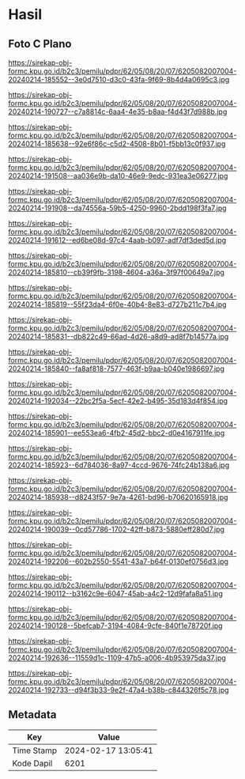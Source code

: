 # Hasil

## Foto C Plano

https://sirekap-obj-formc.kpu.go.id/b2c3/pemilu/pdpr/62/05/08/20/07/6205082007004-20240214-185552--3e0d7510-d3c0-43fa-9f69-8b4d4a0695c3.jpg

https://sirekap-obj-formc.kpu.go.id/b2c3/pemilu/pdpr/62/05/08/20/07/6205082007004-20240214-190727--c7a8814c-6aa4-4e35-b8aa-f4d43f7d988b.jpg

https://sirekap-obj-formc.kpu.go.id/b2c3/pemilu/pdpr/62/05/08/20/07/6205082007004-20240214-185638--92e6f86c-c5d2-4508-8b01-f5bb13c0f937.jpg

https://sirekap-obj-formc.kpu.go.id/b2c3/pemilu/pdpr/62/05/08/20/07/6205082007004-20240214-191508--aa036e9b-da10-46e9-9edc-931ea3e06277.jpg

https://sirekap-obj-formc.kpu.go.id/b2c3/pemilu/pdpr/62/05/08/20/07/6205082007004-20240214-191908--da74556a-59b5-4250-9960-2bdd198f3fa7.jpg

https://sirekap-obj-formc.kpu.go.id/b2c3/pemilu/pdpr/62/05/08/20/07/6205082007004-20240214-191612--ed6be08d-97c4-4aab-b097-adf7df3ded5d.jpg

https://sirekap-obj-formc.kpu.go.id/b2c3/pemilu/pdpr/62/05/08/20/07/6205082007004-20240214-185810--cb39f9fb-3198-4604-a36a-3f97f00649a7.jpg

https://sirekap-obj-formc.kpu.go.id/b2c3/pemilu/pdpr/62/05/08/20/07/6205082007004-20240214-185819--55f23da4-6f0e-40b4-8e83-d727b211c7b4.jpg

https://sirekap-obj-formc.kpu.go.id/b2c3/pemilu/pdpr/62/05/08/20/07/6205082007004-20240214-185831--db822c49-66ad-4d26-a8d9-ad8f7b14577a.jpg

https://sirekap-obj-formc.kpu.go.id/b2c3/pemilu/pdpr/62/05/08/20/07/6205082007004-20240214-185840--fa8af818-7577-463f-b9aa-b040e1986697.jpg

https://sirekap-obj-formc.kpu.go.id/b2c3/pemilu/pdpr/62/05/08/20/07/6205082007004-20240214-192034--22bc2f5a-5ecf-42e2-b495-35d183d4f854.jpg

https://sirekap-obj-formc.kpu.go.id/b2c3/pemilu/pdpr/62/05/08/20/07/6205082007004-20240214-185901--ee553ea6-4fb2-45d2-bbc2-d0e4167911fe.jpg

https://sirekap-obj-formc.kpu.go.id/b2c3/pemilu/pdpr/62/05/08/20/07/6205082007004-20240214-185923--6d784036-8a97-4ccd-9676-74fc24b138a6.jpg

https://sirekap-obj-formc.kpu.go.id/b2c3/pemilu/pdpr/62/05/08/20/07/6205082007004-20240214-185938--d8243f57-9e7a-4261-bd96-b70620165918.jpg

https://sirekap-obj-formc.kpu.go.id/b2c3/pemilu/pdpr/62/05/08/20/07/6205082007004-20240214-190039--0cd57786-1702-42ff-b873-5880eff280d7.jpg

https://sirekap-obj-formc.kpu.go.id/b2c3/pemilu/pdpr/62/05/08/20/07/6205082007004-20240214-192206--602b2550-5541-43a7-b64f-0130ef0756d3.jpg

https://sirekap-obj-formc.kpu.go.id/b2c3/pemilu/pdpr/62/05/08/20/07/6205082007004-20240214-190112--b3162c9e-6047-45ab-a4c2-12d9fafa8a51.jpg

https://sirekap-obj-formc.kpu.go.id/b2c3/pemilu/pdpr/62/05/08/20/07/6205082007004-20240214-190128--5befcab7-3194-4084-9cfe-840f1e78720f.jpg

https://sirekap-obj-formc.kpu.go.id/b2c3/pemilu/pdpr/62/05/08/20/07/6205082007004-20240214-192636--11559d1c-1109-47b5-a006-4b953975da37.jpg

https://sirekap-obj-formc.kpu.go.id/b2c3/pemilu/pdpr/62/05/08/20/07/6205082007004-20240214-192733--d94f3b33-9e2f-47a4-b38b-c844326f5c78.jpg


## Metadata

| Key        | Value               |
| ---------- | ------------------- |
| Time Stamp | 2024-02-17 13:05:41 |
| Kode Dapil | 6201                |



